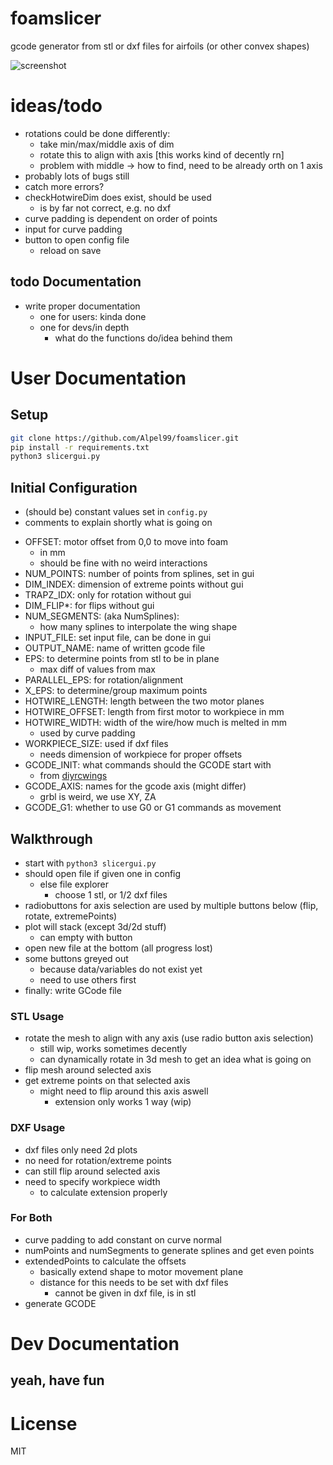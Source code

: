 # foamslicer
gcode generator from stl or dxf files for airfoils (or other convex shapes)

![screenshot](https://i.ibb.co/sRXWZrp/Screenshot-from-2024-06-04-13-53-31.png)

# ideas/todo
* rotations could be done differently:
    * take min/max/middle axis of dim
    * rotate this to align with axis [this works kind of decently rn]
    * problem with middle -> how to find, need to be already orth on 1 axis
* probably lots of bugs still
* catch more errors?
* checkHotwireDim does exist, should be used
    * is by far not correct, e.g. no dxf
* curve padding is dependent on order of points
* input for curve padding
* button to open config file
    * reload on save

## todo Documentation
* write proper documentation
    * one for users: kinda done
    * one for devs/in depth
        * what do the functions do/idea behind them


# User Documentation
## Setup
```bash
git clone https://github.com/Alpel99/foamslicer.git
pip install -r requirements.txt
python3 slicergui.py
```

## Initial Configuration
* (should be) constant values set in `config.py`
* comments to explain shortly what is going on

- OFFSET: motor offset from 0,0 to move into foam
    - in mm
    - should be fine with no weird interactions
- NUM_POINTS: number of points from splines, set in gui
- DIM_INDEX: dimension of extreme points without gui
- TRAPZ_IDX: only for rotation without gui
- DIM_FLIP*: for flips without gui
- NUM_SEGMENTS: (aka NumSplines):
    - how many splines to interpolate the wing shape
- INPUT_FILE: set input file, can be done in gui
- OUTPUT_NAME: name of written gcode file
- EPS: to determine points from stl to be in plane 
    - max diff of values from max
- PARALLEL_EPS: for rotation/alignment
- X_EPS: to determine/group maximum points
- HOTWIRE_LENGTH: length between the two motor planes
- HOTWIRE_OFFSET: length from first motor to workpiece in mm
- HOTWIRE_WIDTH: width of the wire/how much is melted in mm
    - used by curve padding
- WORKPIECE_SIZE: used if dxf files
    * needs dimension of workpiece for proper offsets
- GCODE_INIT: what commands should the GCODE start with
    - from [diyrcwings](https://www.diyrcwings.com/app/)
- GCODE_AXIS: names for the gcode axis (might differ)
    - grbl is weird, we use XY, ZA
- GCODE_G1: whether to use G0 or G1 commands as movement


## Walkthrough
* start with `python3 slicergui.py`
* should open file if given one in config
    * else file explorer
        * choose 1 stl, or 1/2 dxf files
* radiobuttons for axis selection are used by multiple buttons below (flip, rotate, extremePoints)
* plot will stack (except 3d/2d stuff)
    * can empty with button
* open new file at the bottom (all progress lost)
* some buttons greyed out
    * because data/variables do not exist yet
    * need to use others first
* finally: write GCode file

### STL Usage
* rotate the mesh to align with any axis (use radio button axis selection)
    * still wip, works sometimes decently
    * can dynamically rotate in 3d mesh to get an idea what is going on
* flip mesh around selected axis
* get extreme points on that selected axis
    * might need to flip around this axis aswell
        * extension only works 1 way (wip)

### DXF Usage
* dxf files only need 2d plots
* no need for rotation/extreme points
* can still flip around selected axis
* need to specify workpiece width
    * to calculate extension properly

### For Both
* curve padding to add constant on curve normal
* numPoints and numSegments to generate splines and get even points
* extendedPoints to calculate the offsets
    * basically extend shape to motor movement plane
    * distance for this needs to be set with dxf files
        * cannot be given in dxf file, is in stl
* generate GCODE


# Dev Documentation
## yeah, have fun

# License
MIT
